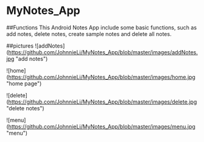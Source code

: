 # MyNotes_App

##Functions
This Android Notes App include some basic functions, such as add notes, 
delete notes, create sample notes and delete all notes.


##pictures
![addNotes] (https://github.com/JohnnieLi/MyNotes_App/blob/master/images/addNotes.jpg "add notes")

![home] (https://github.com/JohnnieLi/MyNotes_App/blob/master/images/home.jpg "home page")

![delete] (https://github.com/JohnnieLi/MyNotes_App/blob/master/images/delete.jpg "delete notes")

![menu] (https://github.com/JohnnieLi/MyNotes_App/blob/master/images/menu.jpg "menu")

